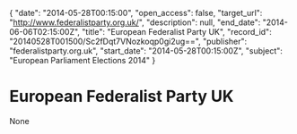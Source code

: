 {
  "date": "2014-05-28T00:15:00", 
  "open_access": false, 
  "target_url": "http://www.federalistparty.org.uk/", 
  "description": null, 
  "end_date": "2014-06-06T02:15:00Z", 
  "title": "European Federalist Party UK", 
  "record_id": "20140528T001500/Sc2fDqt7VNozkoqp0gi2ug==", 
  "publisher": "federalistparty.org.uk", 
  "start_date": "2014-05-28T00:15:00Z", 
  "subject": "European Parliament Elections 2014"
}

# European Federalist Party UK

None